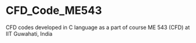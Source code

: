 # CFD_Code_ME543
CFD codes developed in C language as a part of course ME 543 (CFD) at IIT Guwahati, India 
